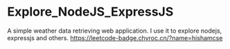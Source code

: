 # Explore_NodeJS_ExpressJS

A simple weather data retrieving web application. I use it to explore nodejs, expressjs and others.
https://leetcode-badge.chyroc.cn/?name=hishamcse
